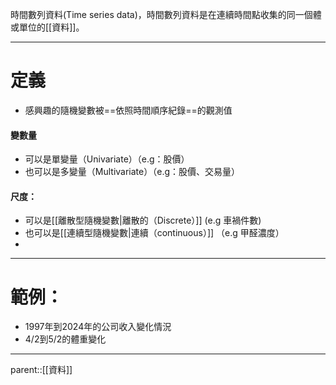 時間數列資料(Time series data)，時間數列資料是在連續時間點收集的同一個體或單位的[[資料]]。
- - -
# 定義
- 感興趣的隨機變數被==依照時間順序紀錄==的觀測值
#### 變數量
- 可以是單變量（Univariate）（e.g：股價）
- 也可以是多變量（Multivariate）（e.g：股價、交易量）
#### 尺度：
- 可以是[[離散型隨機變數|離散的（Discrete）]] (e.g 車禍件數)
- 也可以是[[連續型隨機變數|連續（continuous）]] （e.g 甲醛濃度）
- 
- - -
# 範例：
- 1997年到2024年的公司收入變化情況
- 4/2到5/2的體重變化
- - -
parent::[[資料]]